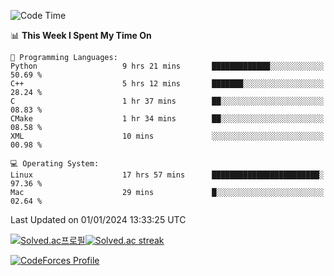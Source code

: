 
<!--START_SECTION:waka-->
![Code Time](http://img.shields.io/badge/Code%20Time-3%2C097%20hrs%2012%20mins-blue)

📊 **This Week I Spent My Time On** 

```text
💬 Programming Languages: 
Python                   9 hrs 21 mins       █████████████░░░░░░░░░░░░   50.69 % 
C++                      5 hrs 12 mins       ███████░░░░░░░░░░░░░░░░░░   28.24 % 
C                        1 hr 37 mins        ██░░░░░░░░░░░░░░░░░░░░░░░   08.83 % 
CMake                    1 hr 34 mins        ██░░░░░░░░░░░░░░░░░░░░░░░   08.58 % 
XML                      10 mins             ░░░░░░░░░░░░░░░░░░░░░░░░░   00.98 % 

💻 Operating System: 
Linux                    17 hrs 57 mins      ████████████████████████░   97.36 % 
Mac                      29 mins             █░░░░░░░░░░░░░░░░░░░░░░░░   02.64 % 
```


 Last Updated on 01/01/2024 13:33:25 UTC
<!--END_SECTION:waka-->


[![Solved.ac프로필](http://mazassumnida.wtf/api/generate_badge?boj=hckim96)](https://solved.ac/hckim96)[![Solved.ac streak](http://mazandi.herokuapp.com/api?handle=hckim96&theme=dark)](https://solved.ac/hckim96)


[![CodeForces Profile](https://cf.leed.at?id=hckim96)](https://codeforces.com/profile/hckim96)

